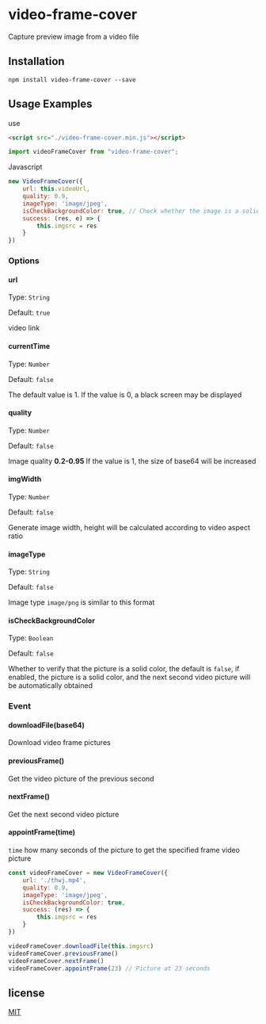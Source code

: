 # video-frame-cover
Capture preview image from a video file

## Installation
```
npm install video-frame-cover --save

```
## Usage Examples
use 
``` html
<script src="./video-frame-cover.min.js"></script>
```
``` js
import videoFrameCover from "video-frame-cover";
```

Javascript
``` js
new VideoFrameCover({
    url: this.videoUrl,
    quality: 0.9,
    imageType: 'image/jpeg',
    isCheckBackgroundColor: true, // Check whether the image is a solid color
    success: (res, e) => {
        this.imgsrc = res
    }
})
```

### Options

#### url
Type: `String`

Default: `true`

video link

#### currentTime
Type: `Number`

Default: `false`

The default value is 1. If the value is 0, a black screen may be displayed


#### quality
Type: `Number`

Default: `false`

Image quality **0.2-0.95** If the value is 1, the size of base64 will be increased


#### imgWidth
Type: `Number`

Default: `false`

Generate image width, height will be calculated according to video aspect ratio


#### imageType
Type: `String`

Default: `false`

Image type ``image/png`` is similar to this format

#### isCheckBackgroundColor
Type: `Boolean`

Default: `false`

Whether to verify that the picture is a solid color, the default is `false`, if enabled, the picture is a solid color, and the next second video picture will be automatically obtained


### Event

#### downloadFile(base64)

Download video frame pictures

#### previousFrame()

Get the video picture of the previous second

#### nextFrame()

Get the next second video picture

#### appointFrame(time)

`time` how many seconds of the picture to get the specified frame video picture

```js
const videoFrameCover = new VideoFrameCover({
    url: './thwj.mp4', 
    quality: 0.9,
    imageType: 'image/jpeg',
    isCheckBackgroundColor: true,
    success: (res) => {
        this.imgsrc = res
    }
})

videoFrameCover.downloadFile(this.imgsrc)
videoFrameCover.previousFrame()
videoFrameCover.nextFrame()
videoFrameCover.appointFrame(23) // Picture at 23 seconds
```


## license

[MIT](./LICENSE)
